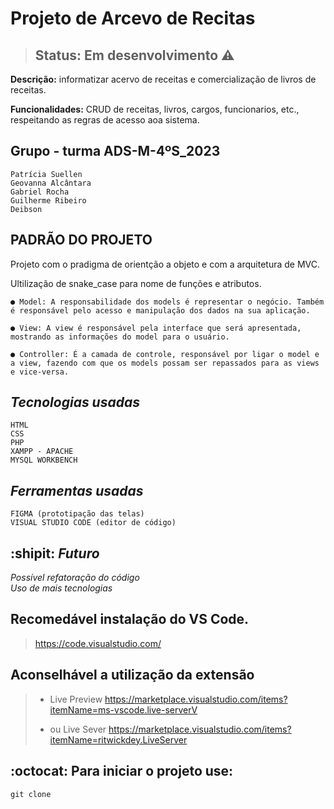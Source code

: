 <h1>Projeto de Arcevo de Recitas</h1>

> ## Status: Em desenvolvimento :warning:

**Descrição:** informatizar acervo de receitas e comercialização de livros de receitas.<br>

**Funcionalidades:** CRUD de receitas, livros, cargos, funcionarios, etc., respeitando as regras de acesso aoa sistema.

## Grupo - turma ADS-M-4ºS_2023
```
Patrícia Suellen
Geovanna Alcântara
Gabriel Rocha
Guilherme Ribeiro
Deibson
```
## PADRÃO DO PROJETO
Projeto com o pradigma de orientção a objeto e com a arquitetura de MVC. <br>

Ultilização de snake_case para nome de funções e atributos.
```
● Model: A responsabilidade dos models é representar o negócio. Também é responsável pelo acesso e manipulação dos dados na sua aplicação.

● View: A view é responsável pela interface que será apresentada, mostrando as informações do model para o usuário.

● Controller: É a camada de controle, responsável por ligar o model e a view, fazendo com que os models possam ser repassados para as views e vice-versa.
```

## *Tecnologias usadas*
```
HTML 
CSS
PHP
XAMPP - APACHE
MYSQL WORKBENCH
```
## *Ferramentas usadas*
```
FIGMA (prototipação das telas)
VISUAL STUDIO CODE (editor de código)
```
## :shipit: *Futuro*
*Possível refatoração do código* <br>
*Uso de mais tecnologias*

## Recomedável instalação do VS Code.<br>

> https://code.visualstudio.com/

## Aconselhável a utilização da extensão

> - Live Preview
>   https://marketplace.visualstudio.com/items?itemName=ms-vscode.live-serverV
>
> - ou Live Sever
>   https://marketplace.visualstudio.com/items?itemName=ritwickdey.LiveServer

## :octocat: Para iniciar o projeto use: <br>
```
git clone 
```

